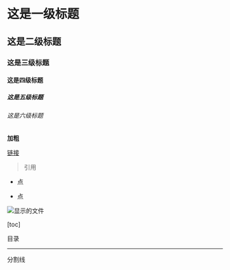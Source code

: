 # 这是一级标题
## 这是二级标题
### 这是三级标题
#### 这是四级标题
##### 这是五级标题
###### 这是六级标题

**加粗**

[链接](www.yuque.com/zwind)

> 引用

+ 点
* 点

![显示的文件](https://ss0.bdstatic.com/70cFuHSh_Q1YnxGkpoWK1HF6hhy/it/u=2984844554,333046970&fm=26&gp=0.jpg)

[toc]

目录

--- 
分割线